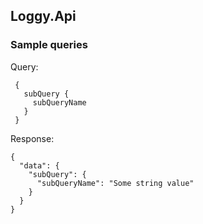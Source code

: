 ## Loggy.Api

### Sample queries

Query: 
     
	 {
       subQuery {
         subQueryName
       }
     }

Response:

	{
	  "data": {
		"subQuery": {
		  "subQueryName": "Some string value"
		}
	  }
	}